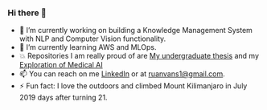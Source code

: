 ### Hi there 👋

- 🔭 I’m currently working on building a Knowledge Management System with NLP and Computer Vision functionality. 
- 🌱 I’m currently learning AWS and MLOps. 
- 💥 Repositories I am really proud of are [My undergraduate thesis](https://github.com/Ruanvans/GAN-time-series-implementation) and my [Exploration of Medical AI](https://github.com/Ruanvans/ECG-classification-using-deep-learning)
- 📫 You can reach on me [LinkedIn](https://www.linkedin.com/in/ruan-van-schalkwyk-800a65150) or at ruanvans1@gmail.com. 
- ⚡ Fun fact: I love the outdoors and climbed Mount Kilimanjaro in July 2019 days after turning 21. 


<!--
**Ruanvans/Ruanvans** is a ✨ _special_ ✨ repository because its `README.md` (this file) appears on your GitHub profile.

Here are some ideas to get you started:

🔭 I’m currently working on ...
- 🌱 I’m currently learning ...
- 👯 I’m looking to collaborate on ...
- 🤔 I’m looking for help with ...
- 💬 Ask me about ...
- 📫 How to reach me: ...
- 😄 Pronouns: ...
- ⚡ Fun fact: ...
-->
